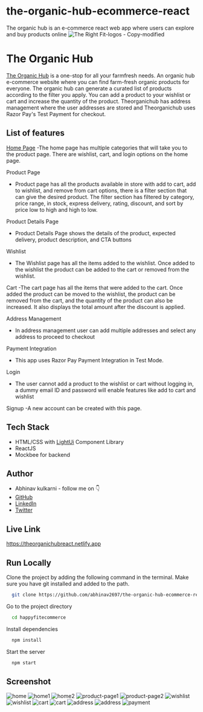 # the-organic-hub-ecommerce-react
The organic hub is an e-commerce react web app where users can explore and buy products online
![The Right Fit-logos - Copy-modified](https://img.freepik.com/free-vector/100-organic-quality-food-green-sticker-label-design_1017-25574.jpg?size=338&ext=jpg&ga=GA1.1.1700460183.1713052800&semt=ais)


# The Organic Hub

[The Organic Hub](https://theorganichubreact.netlify.app/) is a one-stop for all your farmfresh needs. An organic hub e-commerce website where you can find farm-fresh organic products for everyone. The organic hub  can generate a curated list of products according to the filter you apply. You can add a product to your wishlist or cart and increase the quantity of the product. Theorganichub has address management where the user addresses are stored and Theorganichub uses Razor Pay's Test Payment for checkout.

## List of features
[Home Page](https://theorganichubreact.netlify.app/)
-The home page has multiple categories that will take you to the product page. There are wishlist, cart, and login options on the home page.

Product Page
-   Product page has all the products available in store with add to cart, add to wishlist, and remove from cart options, there is a filter section that can give the desired product. The filter section has filtered by category, price range, in stock, express delivery, rating, discount, and sort by price low to high and high to low.

Product Details Page
-   Product Details Page shows the details of the product, expected delivery, product description, and CTA buttons

Wishlist
-   The Wishlist page has all the items added to the wishlist. Once added to the wishlist the product can be added to the cart or removed from the wishlist.

Cart
-The cart page has all the items that were added to the cart. Once added the product can be moved to the wishlist, the product can be removed from the cart, and the quantity of the product can also be increased. It also displays the total amount after the discount is applied.

Address Management
-   In address management user can add multiple addresses and select any address to proceed to checkout

Payment Integration
-   This app uses Razor Pay Payment Integration in Test Mode.

Login
-   The user cannot add a product to the wishlist or cart without logging in, a dummy email ID and password will enable features like add to cart and wishlist

Signup
-A new account can be created with this page.



## Tech Stack

- HTML/CSS with [LightUi](https://uilight.netlify.app/) Component Library
- ReactJS
- Mockbee for backend


## Author

-   Abhinav kulkarni - follow me on 👇
-   [GitHub](https://www.github.com/abhinav2697)
-   [LinkedIn](https://www.linkedin.com/in/abhinav-kulkarni-95103588/)
-   [Twitter](https://twitter.com/abhinav2697)


## Live Link

https://theorganichubreact.netlify.app


## Run Locally

Clone the project by adding the following command in the terminal.
Make sure you have git installed and added to the path.

```bash
  git clone https://github.com/abhinav2697/the-organic-hub-ecommerce-react.git
```

Go to the project directory

```bash
  cd happyfitecommerce
```

Install dependencies

```bash
  npm install
```

Start the server

```bash
  npm start
```

<!--## Demo Video-->





## Screenshot
![home](https://github.com/abhinav2697/the-organic-hub-ecommerce-react/blob/1b484632386544688ac7687ccce05c50a4d1b27a/happyfitecommerce/src/assets/Homepage2.png)
![home1](https://github.com/abhinav2697/the-organic-hub-ecommerce-react/blob/e75ceb8617b2cbd79482b955ca4c0ddb9f8c0568/happyfitecommerce/src/assets/Homepage.png)
![home2](https://github.com/abhinav2697/the-organic-hub-ecommerce-react/blob/50a987fff1e9a2a683275a4a26e7fa69ab7e6ccc/happyfitecommerce/src/assets/Homepage1.png)
![product-page1](https://github.com/abhinav2697/the-organic-hub-ecommerce-react/blob/ba8d64264ec8a49a9072e41793ec04e4529c61f2/happyfitecommerce/src/assets/products.png)
![product-page2](https://github.com/abhinav2697/the-organic-hub-ecommerce-react/blob/28bcf2bac0e453765dc91e185a1ec9eb8eeaf205/happyfitecommerce/src/assets/producta.jpg.png)
![wishlist](https://github.com/abhinav2697/the-organic-hub-ecommerce-react/blob/9df64e875412496f3c72021192d345827cd25309/happyfitecommerce/src/assets/productb.png)
![wishlist](https://github.com/abhinav2697/the-organic-hub-ecommerce-react/blob/7be490f367be68da03f2ff5f231477797e74adf8/happyfitecommerce/src/assets/productsc.png)
![cart](https://github.com/abhinav2697/the-organic-hub-ecommerce-react/blob/7a04129b57cb8223a20b2befd4f462c8b27ca495/happyfitecommerce/src/assets/productsd.png)
![cart](https://github.com/abhinav2697/the-organic-hub-ecommerce-react/blob/6af0b3e52be96c6d07dbe671de01f4b06e0e9c84/happyfitecommerce/src/assets/productse.png)
![address](https://github.com/abhinav2697/the-organic-hub-ecommerce-react/blob/d69d11c3458b8d4a2997455523738cb03cbac54d/happyfitecommerce/src/assets/productsf.png)
![address](https://github.com/abhinav2697/the-organic-hub-ecommerce-react/blob/85fa86cdc6ec9d58ae563f7a81d429a07516450b/happyfitecommerce/src/assets/productsg.png)
![payment](https://github.com/abhinav2697/the-organic-hub-ecommerce-react/blob/1f59368e5a836ba556026e480bb7c4a5fb3b604d/happyfitecommerce/src/assets/productsh.png)
